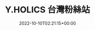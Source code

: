 ---
weight: 10
title: "Y.HOLICS 台灣粉絲站"
description: "Y.HOLICS 台灣粉絲站"
icon: menu_book
date: 2022-10-10T02:21:15+00:00
lastmod: 2022-10-10T02:21:15+00:00
images: []
---